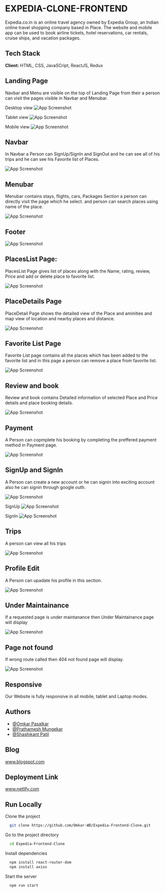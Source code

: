 
# EXPEDIA-CLONE-FRONTEND

Expedia.co.in is an online travel agency owned by Expedia Group, an Indian online travel shopping company based in Place. The website and mobile app can be used to book airline tickets, hotel reservations, car rentals, cruise ships, and vacation packages.
## Tech Stack

**Client:** HTML, CSS, JavaSCript, ReactJS, Redux

## Landing Page
Navbar and Menu are visible on the top of Landing Page from their a person can visit the pages visible in Navbar and Menubar.

Desktop view
![App Screenshot](https://via.placeholder.com/468x300?text=App+Screenshot+Here)


Tablet view
![App Screenshot](https://via.placeholder.com/468x300?text=App+Screenshot+Here)

Mobile view
![App Screenshot](https://via.placeholder.com/468x300?text=App+Screenshot+Here)


## Navbar
In Navbar a Person can SignUp/SignIn and SignOut and he can see all of his trips and he can see his Favorite list of Places.

![App Screenshot](https://via.placeholder.com/468x300?text=App+Screenshot+Here)

## Menubar
Menubar contains stays, flights, cars, Packages Section a person can directly visit the page which he select. and person can search places using name of the place.

![App Screenshot](https://via.placeholder.com/468x300?text=App+Screenshot+Here)

## Footer
![App Screenshot](https://via.placeholder.com/468x300?text=App+Screenshot+Here)


## PlacesList Page:

PlacesList Page gives list of places along with the Name, rating, review, Price and add or delete place to favorite list.

![App Screenshot](https://via.placeholder.com/468x300?text=App+Screenshot+Here)

## PlaceDetails Page
PlaceDetail Page shows the detailed view of the Place and aminities and map view of location and nearby places and distance. 

![App Screenshot](https://via.placeholder.com/468x300?text=App+Screenshot+Here)

## Favorite List Page

Favorite List page contains all the places which has been added to the favorite list and in this page a person can remove a place from favorite list.


![App Screenshot](https://via.placeholder.com/468x300?text=App+Screenshot+Here)

## Review and book

Review and book contains Detailed information of selected Place and Price details and place booking details.

![App Screenshot](https://via.placeholder.com/468x300?text=App+Screenshot+Here)

## Payment
A Person can copmplete his booking by completing the preffered payment method in Payment page.

![App Screenshot](https://via.placeholder.com/468x300?text=App+Screenshot+Here)

## SignUp and SignIn

A Person can create a new account or he can signin into exciting account also he can signin through google outh.

![App Screenshot](https://via.placeholder.com/468x300?text=App+Screenshot+Here)

SignUp
![App Screenshot](https://via.placeholder.com/468x300?text=App+Screenshot+Here)

SignIn
![App Screenshot](https://via.placeholder.com/468x300?text=App+Screenshot+Here)


## Trips

A person can view all his trips

![App Screenshot](https://via.placeholder.com/468x300?text=App+Screenshot+Here)


## Profile Edit

A Person can upadate his profile in this section.

![App Screenshot](https://via.placeholder.com/468x300?text=App+Screenshot+Here)

## Under Maintainance

If a requested page is under maintanance then Under Maintainance page will display

![App Screenshot](https://via.placeholder.com/468x300?text=App+Screenshot+Here)

## Page not found

If wrong route called then 404 not found page will display. 

![App Screenshot](https://via.placeholder.com/468x300?text=App+Screenshot+Here)




## Responsive

Our Website is fully responsive in all mobile, tablet and Laptop modes.
## Authors

- [@Omkar Pasalkar](https://github.com/Omkar-WD)
- [@Prathamesh Mungekar](https://github.com/prathamsm7)
- [@Shashikant Patil](https://github.com/shashi530)

## Blog

www.blogspot.com
## Deployment Link

www.netlify.com
## Run Locally

Clone the project

```bash
  git clone https://github.com/Omkar-WD/Expedia-Frontend-Clone.git
```

Go to the project directory

```bash
  cd Expedia-Frontend-Clone
```

Install dependencies

```bash
  npm install react-router-dom
  npm install axios
```

Start the server

```bash
  npm run start
```

